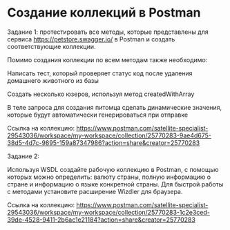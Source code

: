 # Cоздание коллекций в Postman

Задание 1:  протестировать все методы, которые представлены для сервиса https://petstore.swagger.io/ в Postman и создать соответствующие коллекции.

Помимо создания коллекции по всем методам также необходимо:

Написать тест, который проверяет статус код после удаления домашнего животного из базы

Создать несколько юзеров, используя метод createdWithArray

В теле запроса для создания питомца сделать динамические значения, которые будут автоматически генерироваться при отправке

Cсылка на коллекцию: https://www.postman.com/satellite-specialist-29543036/workspace/my-workspace/collection/25770283-9ae4d675-38d5-4d7c-9895-159a87347986?action=share&creator=25770283

Задание 2:

Используя WSDL создайте рабочую коллекцию в Postman, с помощью которых можно определить: валюту страны, полную информацию о стране и информацию о языке конкретной страны. Для быстрой работы с методами установите расширение Wizdler для браузера.

Cсылка на коллекцию: https://www.postman.com/satellite-specialist-29543036/workspace/my-workspace/collection/25770283-1c2e3ced-39de-4528-9411-2b6ac1e21184?action=share&creator=25770283
